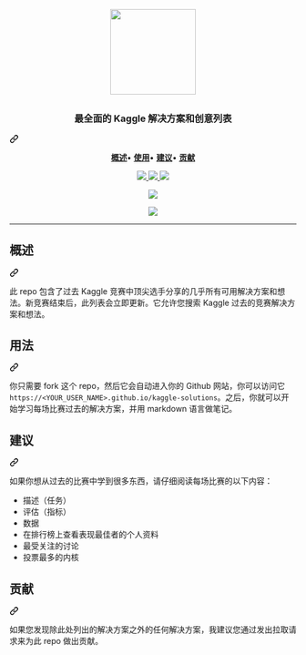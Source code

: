 <div class="Box-sc-g0xbh4-0 bJMeLZ js-snippet-clipboard-copy-unpositioned" data-hpc="true"><article class="markdown-body entry-content container-lg" itemprop="text"><p align="center" dir="auto">
  <a href="https://farid.one/kaggle-solutions/" rel="nofollow">
    <img src="/faridrashidi/kaggle-solutions/raw/gh-pages/assets/images/logo.png" height="150" style="max-width: 100%;">
  </a>
</p>
<p align="center" dir="auto">
  </p><h1 align="center" dir="auto"></h1>
<p dir="auto"></p>
<p align="center" dir="auto">
  </p><div class="markdown-heading" dir="auto"><h3 align="center" tabindex="-1" class="heading-element" dir="auto"><font style="vertical-align: inherit;"><font style="vertical-align: inherit;">最全面的 Kaggle 解决方案和创意列表</font></font></h3><a id="user-content-the-most-comprehensive-list-of-kaggle-solutions-and-ideas" class="anchor" aria-label="永久链接：最全面的 Kaggle 解决方案和创意列表" href="#the-most-comprehensive-list-of-kaggle-solutions-and-ideas"><svg class="octicon octicon-link" viewBox="0 0 16 16" version="1.1" width="16" height="16" aria-hidden="true"><path d="m7.775 3.275 1.25-1.25a3.5 3.5 0 1 1 4.95 4.95l-2.5 2.5a3.5 3.5 0 0 1-4.95 0 .751.751 0 0 1 .018-1.042.751.751 0 0 1 1.042-.018 1.998 1.998 0 0 0 2.83 0l2.5-2.5a2.002 2.002 0 0 0-2.83-2.83l-1.25 1.25a.751.751 0 0 1-1.042-.018.751.751 0 0 1-.018-1.042Zm-4.69 9.64a1.998 1.998 0 0 0 2.83 0l1.25-1.25a.751.751 0 0 1 1.042.018.751.751 0 0 1 .018 1.042l-1.25 1.25a3.5 3.5 0 1 1-4.95-4.95l2.5-2.5a3.5 3.5 0 0 1 4.95 0 .751.751 0 0 1-.018 1.042.751.751 0 0 1-1.042.018 1.998 1.998 0 0 0-2.83 0l-2.5 2.5a1.998 1.998 0 0 0 0 2.83Z"></path></svg></a></div>
<p dir="auto"></p>
<p align="center" dir="auto">
  <a href="#Overview"><strong><font style="vertical-align: inherit;"><font style="vertical-align: inherit;">概述</font></font></strong></a><font style="vertical-align: inherit;"><font style="vertical-align: inherit;">•
  </font></font><a href="#Usage"><strong><font style="vertical-align: inherit;"><font style="vertical-align: inherit;">使用</font></font></strong></a><font style="vertical-align: inherit;"><font style="vertical-align: inherit;">•
  </font></font><a href="#Guideline"><strong><font style="vertical-align: inherit;"><font style="vertical-align: inherit;">建议</font></font></strong></a><font style="vertical-align: inherit;"><font style="vertical-align: inherit;">•
  </font></font><a href="#Suggestion"><strong><font style="vertical-align: inherit;"><font style="vertical-align: inherit;">贡献</font></font></strong></a>
</p>
<p align="center" dir="auto">
  <a href="https://github.com/faridrashidi/kaggle-solutions/blob/gh-pages/LICENSE">
    <img src="https://camo.githubusercontent.com/a4426cbe5c21edb002526331c7a8fbfa089e84a550567b02a0d829a98b136ad0/68747470733a2f2f696d672e736869656c64732e696f2f62616467652f4c6963656e73652d4d49542d79656c6c6f772e737667" data-canonical-src="https://img.shields.io/badge/License-MIT-yellow.svg" style="max-width: 100%;">
  </a>
  <a href="https://github.com/jekyll/jekyll">
    <img src="https://camo.githubusercontent.com/c263d0c02aec166d3a3e355cd284994d68aef27d866a7ca3fbbe966d4c03a55b/68747470733a2f2f696d672e736869656c64732e696f2f62616467652f506c6174666f726d2d4a656b796c6c2d7265642e737667" data-canonical-src="https://img.shields.io/badge/Platform-Jekyll-red.svg" style="max-width: 100%;">
  </a>
  <a href="https://guides.github.com/features/mastering-markdown/">
    <img src="https://camo.githubusercontent.com/41b59dcf49fc38dde7ddadc01b281ffdb04ea5cb36bfa07a767a755d6aa64c3d/68747470733a2f2f696d672e736869656c64732e696f2f62616467652f4c616e67756167652d4d61726b646f776e2d677265656e2e737667" data-canonical-src="https://img.shields.io/badge/Language-Markdown-green.svg" style="max-width: 100%;">
  </a>
</p>
<p align="center" dir="auto">
  <a href="https://farid.one/kaggle-solutions/" rel="nofollow">
    <img src="/faridrashidi/kaggle-solutions/raw/gh-pages/assets/images/homepage1.png" style="max-width: 100%;">
  </a>
</p>
<p align="center" dir="auto">
  <a href="https://farid.one/kaggle-solutions/resources/videos.html" rel="nofollow">
    <img src="/faridrashidi/kaggle-solutions/raw/gh-pages/assets/images/homepage2.png" style="max-width: 100%;">
  </a>
</p>
<hr>
<div class="markdown-heading" dir="auto"><h2 tabindex="-1" class="heading-element" dir="auto"><font style="vertical-align: inherit;"><font style="vertical-align: inherit;">概述</font></font></h2><a id="user-content-overview" class="anchor" aria-label="固定链接：概述" href="#overview"><svg class="octicon octicon-link" viewBox="0 0 16 16" version="1.1" width="16" height="16" aria-hidden="true"><path d="m7.775 3.275 1.25-1.25a3.5 3.5 0 1 1 4.95 4.95l-2.5 2.5a3.5 3.5 0 0 1-4.95 0 .751.751 0 0 1 .018-1.042.751.751 0 0 1 1.042-.018 1.998 1.998 0 0 0 2.83 0l2.5-2.5a2.002 2.002 0 0 0-2.83-2.83l-1.25 1.25a.751.751 0 0 1-1.042-.018.751.751 0 0 1-.018-1.042Zm-4.69 9.64a1.998 1.998 0 0 0 2.83 0l1.25-1.25a.751.751 0 0 1 1.042.018.751.751 0 0 1 .018 1.042l-1.25 1.25a3.5 3.5 0 1 1-4.95-4.95l2.5-2.5a3.5 3.5 0 0 1 4.95 0 .751.751 0 0 1-.018 1.042.751.751 0 0 1-1.042.018 1.998 1.998 0 0 0-2.83 0l-2.5 2.5a1.998 1.998 0 0 0 0 2.83Z"></path></svg></a></div>
<p dir="auto"><font style="vertical-align: inherit;"><font style="vertical-align: inherit;">此 repo 包含了过去 Kaggle 竞赛中顶尖选手分享的几乎所有可用解决方案和想法。新竞赛结束后，此列表会立即更新。它允许您搜索 Kaggle 过去的竞赛解决方案和想法。</font></font></p>
<div class="markdown-heading" dir="auto"><h2 tabindex="-1" class="heading-element" dir="auto"><font style="vertical-align: inherit;"><font style="vertical-align: inherit;">用法</font></font></h2><a id="user-content-usage" class="anchor" aria-label="固定链接：用法" href="#usage"><svg class="octicon octicon-link" viewBox="0 0 16 16" version="1.1" width="16" height="16" aria-hidden="true"><path d="m7.775 3.275 1.25-1.25a3.5 3.5 0 1 1 4.95 4.95l-2.5 2.5a3.5 3.5 0 0 1-4.95 0 .751.751 0 0 1 .018-1.042.751.751 0 0 1 1.042-.018 1.998 1.998 0 0 0 2.83 0l2.5-2.5a2.002 2.002 0 0 0-2.83-2.83l-1.25 1.25a.751.751 0 0 1-1.042-.018.751.751 0 0 1-.018-1.042Zm-4.69 9.64a1.998 1.998 0 0 0 2.83 0l1.25-1.25a.751.751 0 0 1 1.042.018.751.751 0 0 1 .018 1.042l-1.25 1.25a3.5 3.5 0 1 1-4.95-4.95l2.5-2.5a3.5 3.5 0 0 1 4.95 0 .751.751 0 0 1-.018 1.042.751.751 0 0 1-1.042.018 1.998 1.998 0 0 0-2.83 0l-2.5 2.5a1.998 1.998 0 0 0 0 2.83Z"></path></svg></a></div>
<p dir="auto"><font style="vertical-align: inherit;"><font style="vertical-align: inherit;">你只需要 fork 这个 repo，然后它会自动进入你的 Github 网站，你可以访问它</font></font><code>https://&lt;YOUR_USER_NAME&gt;.github.io/kaggle-solutions</code><font style="vertical-align: inherit;"><font style="vertical-align: inherit;">。之后，你就可以开始学习每场比赛过去的解决方案，并用 markdown 语言做笔记。</font></font></p>
<div class="markdown-heading" dir="auto"><h2 tabindex="-1" class="heading-element" dir="auto"><font style="vertical-align: inherit;"><font style="vertical-align: inherit;">建议</font></font></h2><a id="user-content-suggestion" class="anchor" aria-label="永久链接：建议" href="#suggestion"><svg class="octicon octicon-link" viewBox="0 0 16 16" version="1.1" width="16" height="16" aria-hidden="true"><path d="m7.775 3.275 1.25-1.25a3.5 3.5 0 1 1 4.95 4.95l-2.5 2.5a3.5 3.5 0 0 1-4.95 0 .751.751 0 0 1 .018-1.042.751.751 0 0 1 1.042-.018 1.998 1.998 0 0 0 2.83 0l2.5-2.5a2.002 2.002 0 0 0-2.83-2.83l-1.25 1.25a.751.751 0 0 1-1.042-.018.751.751 0 0 1-.018-1.042Zm-4.69 9.64a1.998 1.998 0 0 0 2.83 0l1.25-1.25a.751.751 0 0 1 1.042.018.751.751 0 0 1 .018 1.042l-1.25 1.25a3.5 3.5 0 1 1-4.95-4.95l2.5-2.5a3.5 3.5 0 0 1 4.95 0 .751.751 0 0 1-.018 1.042.751.751 0 0 1-1.042.018 1.998 1.998 0 0 0-2.83 0l-2.5 2.5a1.998 1.998 0 0 0 0 2.83Z"></path></svg></a></div>
<p dir="auto"><font style="vertical-align: inherit;"><font style="vertical-align: inherit;">如果你想从过去的比赛中学到很多东西，请仔细阅读每场比赛的以下内容：</font></font></p>
<ul dir="auto">
  <li><font style="vertical-align: inherit;"><font style="vertical-align: inherit;">描述（任务）</font></font></li>
  <li><font style="vertical-align: inherit;"><font style="vertical-align: inherit;">评估（指标）</font></font></li>
  <li><font style="vertical-align: inherit;"><font style="vertical-align: inherit;">数据</font></font></li>
  <li><font style="vertical-align: inherit;"><font style="vertical-align: inherit;">在排行榜上查看表现最佳者的个人资料</font></font></li>
  <li><font style="vertical-align: inherit;"><font style="vertical-align: inherit;">最受关注的讨论</font></font></li>
  <li><font style="vertical-align: inherit;"><font style="vertical-align: inherit;">投票最多的内核</font></font></li>
</ul>
<div class="markdown-heading" dir="auto"><h2 tabindex="-1" class="heading-element" dir="auto"><font style="vertical-align: inherit;"><font style="vertical-align: inherit;">贡献</font></font></h2><a id="user-content-contribution" class="anchor" aria-label="永久链接：贡献" href="#contribution"><svg class="octicon octicon-link" viewBox="0 0 16 16" version="1.1" width="16" height="16" aria-hidden="true"><path d="m7.775 3.275 1.25-1.25a3.5 3.5 0 1 1 4.95 4.95l-2.5 2.5a3.5 3.5 0 0 1-4.95 0 .751.751 0 0 1 .018-1.042.751.751 0 0 1 1.042-.018 1.998 1.998 0 0 0 2.83 0l2.5-2.5a2.002 2.002 0 0 0-2.83-2.83l-1.25 1.25a.751.751 0 0 1-1.042-.018.751.751 0 0 1-.018-1.042Zm-4.69 9.64a1.998 1.998 0 0 0 2.83 0l1.25-1.25a.751.751 0 0 1 1.042.018.751.751 0 0 1 .018 1.042l-1.25 1.25a3.5 3.5 0 1 1-4.95-4.95l2.5-2.5a3.5 3.5 0 0 1 4.95 0 .751.751 0 0 1-.018 1.042.751.751 0 0 1-1.042.018 1.998 1.998 0 0 0-2.83 0l-2.5 2.5a1.998 1.998 0 0 0 0 2.83Z"></path></svg></a></div>
<p dir="auto"><font style="vertical-align: inherit;"><font style="vertical-align: inherit;">如果您发现除此处列出的解决方案之外的任何解决方案，我建议您通过发出拉取请求来为此 repo 做出贡献。</font></font></p>
</article></div>
